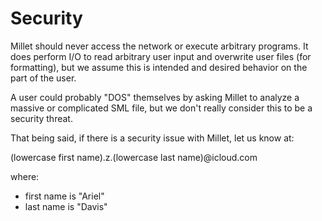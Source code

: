 # Security

Millet should never access the network or execute arbitrary programs. It does perform I/O to read arbitrary user input and overwrite user files (for formatting), but we assume this is intended and desired behavior on the part of the user.

A user could probably "DOS" themselves by asking Millet to analyze a massive or complicated SML file, but we don't really consider this to be a security threat.

That being said, if there is a security issue with Millet, let us know at:

(lowercase first name).z.(lowercase last name)@icloud.com

where:

- first name is "Ariel"
- last name is "Davis"
